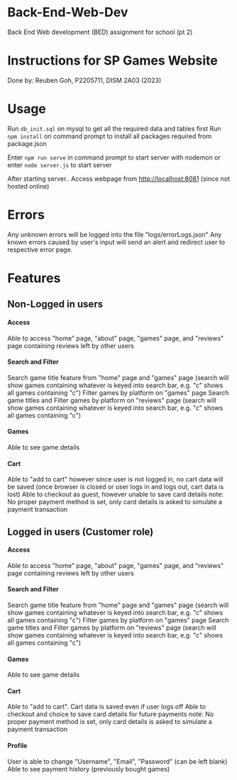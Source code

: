 # Back-End-Web-Dev
Back End Web development (BED) assignment for school (pt 2)


# Instructions for SP Games Website
Done by:
Reuben Goh, P2205711, DISM 2A03 (2023)

# Usage
Run `db_init.sql` on mysql to get all the required data and tables first
Run `npm install` on command prompt to install all packages required from package.json

Enter `npm run serve` in command prompt to start server with nodemon
or enter `node server.js` to start server

After starting server..
Access webpage from [http://localhost:8081](http://localhost:8081) (since not hosted online)


# Errors
Any unknown errors will be logged into the file "logs/errorLogs.json"
Any known errors caused by user's input will send an alert and redirect user to respective error page.

# Features
## Non-Logged in users
#### Access
Able to access "home" page, "about" page, "games" page, and "reviews" page containing reviews left by other users
#### Search and Filter
Search game title feature from "home" page and "games" page (search will show games containing whatever is keyed into search bar, e.g. "c" shows all games containing "c")
Filter games by platform on "games" page
Search game titles and Filter games by platform on "reviews" page (search will show games containing whatever is keyed into search bar, e.g. "c" shows all games containing "c")
#### Games
Able to see game details
#### Cart
Able to "add to cart" however since user is not logged in, no cart data will be saved (once browser is closed or user logs in and logs out, cart data is lost)
Able to checkout as guest, however unable to save card details
note: No proper payment method is set, only card details is asked to simulate a payment transaction

## Logged in users (Customer role)
#### Access
Able to access "home" page, "about" page, "games" page, and "reviews" page containing reviews left by other users
#### Search and Filter
Search game title feature from "home" page and "games" page (search will show games containing whatever is keyed into search bar, e.g. "c" shows all games containing "c")
Filter games by platform on "games" page
Search game titles and Filter games by platform on "reviews" page (search will show games containing whatever is keyed into search bar, e.g. "c" shows all games containing "c")
#### Games
Able to see game details
#### Cart
Able to "add to cart".
Cart data is saved even if user logs off
Able to checkout and choice to save card details for future payments
note: No proper payment method is set, only card details is asked to simulate a payment transaction
#### Profile
User is able to change "Username", "Email", "Password" (can be left blank)
Able to see payment history (previously bought games)
